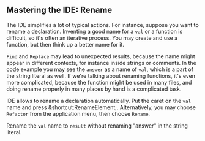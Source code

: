 ## Mastering the IDE: Rename

The IDE simplifies a lot of typical actions. For instance, suppose you want
to rename a declaration. Inventing a good name for a `val` or a function is
difficult, so it's often an iterative process. You may create and use a
function, but then think up a better name for it.

<span class="control">`Find`</span> and <span class="control">`Replace`</span>
may lead to unexpected results, because the name might
appear in different contexts, for instance inside strings or comments. In the
code example you may see the `answer` as a name of `val`, which is a part of the
string literal as well. If we're talking about renaming functions, it's even
more complicated, because the function might be used in many files, and doing
rename properly in many places by hand is a complicated task.

IDE allows to rename a declaration automatically.
Put the caret on the `val` name and press
<span class="shortcut">&shortcut:RenameElement;</span>.
Alternatively, you may choose <span class="control">`Refactor`</span>
from the application menu, then choose <span class="control">`Rename`</span>.

Rename the `val` name to `result` without renaming "answer" in the string
literal.